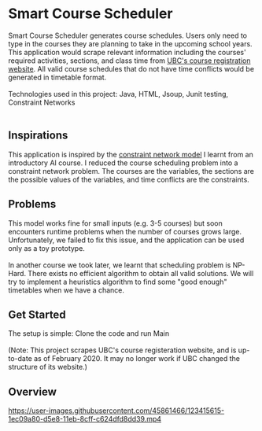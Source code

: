
# Smart Course Scheduler

Smart Course Scheduler generates course schedules. Users only need to type in the courses they are planning to take in the upcoming school years. This application would scrape  relevant information including the courses' required activities, sections, and class time from [UBC's course registration website](https://courses.students.ubc.ca/cs/courseschedule?pname=subjarea&tname=subj-all-departments). All valid course schedules that do not have time conflicts would be generated in timetable format. <br/><br/>
Technologies used in this project: Java, HTML, Jsoup, Junit testing, Constraint Networks 
<br/><br/>
## Inspirations
This application is inspired by the [constraint network model](http://www.cs.sjsu.edu/faculty/pearce/modules/patterns/events/ConstraintNetworks.htm) I learnt from an introductory AI course. I reduced the course scheduling problem into a constraint network problem. The courses are the variables, the sections are the possible values of the variables, and time conflicts are the constraints.<br/>
## Problems
This model works fine for small inputs (e.g. 3-5 courses) but soon encounters runtime problems when the number of courses grows large. Unfortunately, we failed to fix this issue, and the application can be used only as a toy prototype.
<br/><br/>
In another course we took later, we learnt that scheduling problem is NP-Hard. There exists no efficient algorithm to obtain all valid solutions. We will try to implement a heuristics algorithm to find some "good enough" timetables when we have a chance.
## Get Started
The setup is simple: Clone the code and run Main  <br/><br/>
(Note: This project scrapes UBC's course registeration website, and is up-to-date as of February 2020. It may no longer work if UBC changed the structure of its website.)
## Overview


https://user-images.githubusercontent.com/45861466/123415615-1ec09a80-d5e8-11eb-8cff-c624dfd8dd39.mp4

